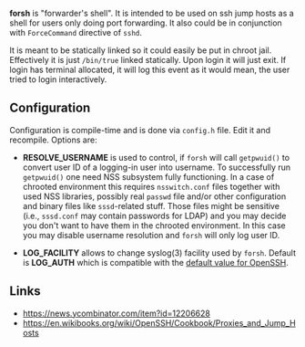 **forsh** is "forwarder's shell". It is intended to be used on ssh jump hosts
as a shell for users only doing port forwarding. It also could be in
conjunction with `ForceCommand` directive of `sshd`.

It is meant to be statically linked so it could easily be put in chroot jail.
Effectively it is just `/bin/true` linked statically.  Upon login it will just
exit. If login has terminal allocated, it will log this event as it would
mean, the user tried to login interactively.

## Configuration
Configuration is compile-time and is done via `config.h` file. Edit it and
recompile. Options are:

- **RESOLVE_USERNAME** is used to control, if `forsh` will call `getpwuid()`
  to convert user ID of a logging-in user into username. To successfully run
  `getpwuid()` one need NSS subsystem fully functioning. In a case of chrooted
  environment this requires `nsswitch.conf` files together with used NSS
  libraries, possibly real `passwd` file and/or other configuration and binary
  files like `sssd`-related stuff. Those files might be sensitive (i.e.,
  `sssd.conf` may contain passwords for LDAP) and you may decide you don't
  want to have them in the chrooted environment. In this case you may disable
  username resolution and `forsh` will only log user ID.

- **LOG_FACILITY** allows to change syslog(3) facility used by `forsh`.
  Default is **LOG_AUTH** which is compatible with the [default value for
  OpenSSH](https://man.openbsd.org/sshd_config#SyslogFacility).
  

## Links

- https://news.ycombinator.com/item?id=12206628
- https://en.wikibooks.org/wiki/OpenSSH/Cookbook/Proxies_and_Jump_Hosts

